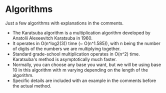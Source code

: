 Algorithms
==========

Just a few algorithms with explanations in the comments.


 * The Karatsuba algorithm is a multiplication algorithm developed by Anatolii Alexeevitch Karatsuba in 1960.
 * It operates in O(n^log2(3)) time (~ O(n^1.585)), with n being the number of digits of the numbers we are multiplying together.
 * Standard grade-school multiplication operates in O(n^2) time. Karatsuba's method is asymptotically much faster.
 * Normally, you can choose any base you want, but we will be using base 10 in this algorithm with m varying depending on the length of the algorithm.
 * Specific details are included with an example in the comments before the actual method.
